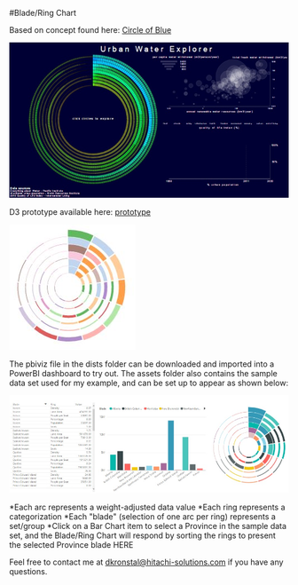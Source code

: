 #Blade/Ring Chart

Based on concept found here: [Circle of Blue](http://janwillemtulp.com/water/)

![](https://raw.githubusercontent.com/dankronstal/BladeRingChart/master/assets/waterScreenShot.jpg)

D3 prototype available here: [prototype](http://bl.ocks.org/dankronstal/79e85a8428b568fc68e5c7a51998a4cb)

![](https://raw.githubusercontent.com/dankronstal/BladeRingChart/master/assets/prototypeScreenshot.jpg)

The pbiviz file in the dists folder can be downloaded and imported into a PowerBI dashboard to try out. The assets folder also contains the sample data set used for my example, and can be set up to appear as shown below:

![](https://raw.githubusercontent.com/dankronstal/BladeRingChart/master/assets/sampleScreenShot.jpg)

*Each arc represents a weight-adjusted data value
*Each ring represents a categorization
*Each "blade" (selection of one arc per ring) represents a set/group
*Click on a Bar Chart item to select a Province in the sample data set, and the Blade/Ring Chart will respond by sorting the rings to present the selected Province blade HERE

Feel free to contact me at dkronstal@hitachi-solutions.com if you have any questions.
